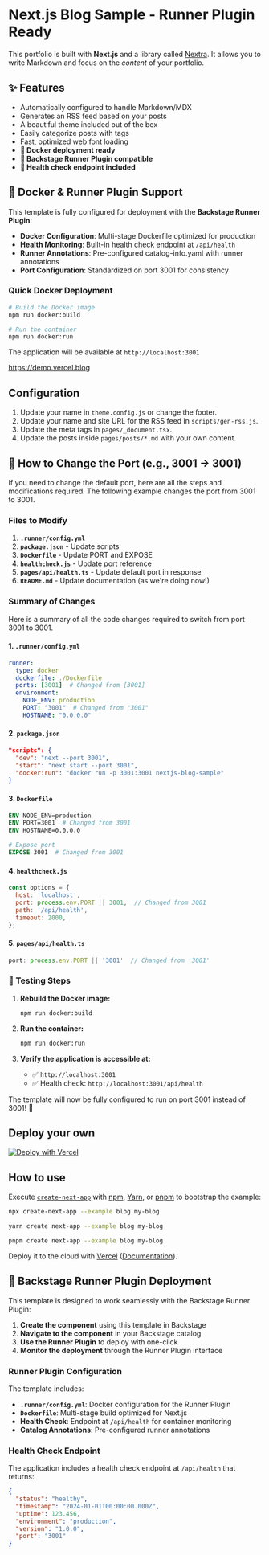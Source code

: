 # Next.js Blog Sample - Runner Plugin Ready

This portfolio is built with **Next.js** and a library called [Nextra](https://nextra.vercel.app/). It allows you to write Markdown and focus on the _content_ of your portfolio.

## ✨ Features

-   Automatically configured to handle Markdown/MDX
-   Generates an RSS feed based on your posts
-   A beautiful theme included out of the box
-   Easily categorize posts with tags
-   Fast, optimized web font loading
-   **🐳 Docker deployment ready**
-   **🚀 Backstage Runner Plugin compatible**
-   **💚 Health check endpoint included**

## 🐳 Docker & Runner Plugin Support

This template is fully configured for deployment with the **Backstage Runner Plugin**:

-   **Docker Configuration**: Multi-stage Dockerfile optimized for production
-   **Health Monitoring**: Built-in health check endpoint at `/api/health`
-   **Runner Annotations**: Pre-configured catalog-info.yaml with runner annotations
-   **Port Configuration**: Standardized on port 3001 for consistency

### Quick Docker Deployment

```bash
# Build the Docker image
npm run docker:build

# Run the container
npm run docker:run
```

The application will be available at `http://localhost:3001`

https://demo.vercel.blog

## Configuration

1.  Update your name in `theme.config.js` or change the footer.
2.  Update your name and site URL for the RSS feed in `scripts/gen-rss.js`.
3.  Update the meta tags in `pages/_document.tsx`.
4.  Update the posts inside `pages/posts/*.md` with your own content.

## 🔧 How to Change the Port (e.g., 3001 → 3001)

If you need to change the default port, here are all the steps and modifications required. The following example changes the port from 3001 to 3001.

### **Files to Modify**

1.  **`.runner/config.yml`**
2.  **`package.json`** - Update scripts
3.  **`Dockerfile`** - Update PORT and EXPOSE
4.  **`healthcheck.js`** - Update port reference
5.  **`pages/api/health.ts`** - Update default port in response
6.  **`README.md`** - Update documentation (as we're doing now!)

### **Summary of Changes**

Here is a summary of all the code changes required to switch from port 3001 to 3001.

#### 1. **`.runner/config.yml`**

```yaml
runner:
  type: docker
  dockerfile: ./Dockerfile
  ports: [3001]  # Changed from [3001]
  environment:
    NODE_ENV: production
    PORT: "3001"  # Changed from "3001"
    HOSTNAME: "0.0.0.0"
```

#### 2. **`package.json`**

```json
"scripts": {
  "dev": "next --port 3001",
  "start": "next start --port 3001",
  "docker:run": "docker run -p 3001:3001 nextjs-blog-sample"
}
```

#### 3. **`Dockerfile`**

```dockerfile
ENV NODE_ENV=production
ENV PORT=3001  # Changed from 3001
ENV HOSTNAME=0.0.0.0

# Expose port
EXPOSE 3001  # Changed from 3001
```

#### 4. **`healthcheck.js`**

```javascript
const options = {
  host: 'localhost',
  port: process.env.PORT || 3001,  // Changed from 3001
  path: '/api/health',
  timeout: 2000,
};
```

#### 5. **`pages/api/health.ts`**

```typescript
port: process.env.PORT || '3001'  // Changed from '3001'
```

### **🚀 Testing Steps**

1.  **Rebuild the Docker image:**
    ```bash
    npm run docker:build
    ```

2.  **Run the container:**
    ```bash
    npm run docker:run
    ```

3.  **Verify the application is accessible at:**
    -   ✅ `http://localhost:3001`
    -   ✅ Health check: `http://localhost:3001/api/health`

The template will now be fully configured to run on port 3001 instead of 3001! 🎉

## Deploy your own

[![Deploy with Vercel](https://vercel.com/button)](https://vercel.com/new/clone?repository-url=https://github.com/vercel/next.js/tree/canary/examples/blog&project-name=portfolio&repository-name=portfolio)

## How to use

Execute [`create-next-app`](https://github.com/vercel/next.js/tree/canary/packages/create-next-app) with [npm](https://docs.npmjs.com/cli/init), [Yarn](https://yarnpkg.com/lang/en/docs/cli/create/), or [pnpm](https://pnpm.io) to bootstrap the example:

```bash
npx create-next-app --example blog my-blog
```

```bash
yarn create next-app --example blog my-blog
```

```bash
pnpm create next-app --example blog my-blog
```

Deploy it to the cloud with [Vercel](https://vercel.com/new?utm_source=github&utm_medium=readme&utm_campaign=next-example) ([Documentation](https://nextjs.org/docs/deployment)).

## 🚀 Backstage Runner Plugin Deployment

This template is designed to work seamlessly with the Backstage Runner Plugin:

1.  **Create the component** using this template in Backstage
2.  **Navigate to the component** in your Backstage catalog
3.  **Use the Runner Plugin** to deploy with one-click
4.  **Monitor the deployment** through the Runner Plugin interface

### Runner Plugin Configuration

The template includes:

-   **`.runner/config.yml`**: Docker configuration for the Runner Plugin
-   **`Dockerfile`**: Multi-stage build optimized for Next.js
-   **Health Check**: Endpoint at `/api/health` for container monitoring
-   **Catalog Annotations**: Pre-configured runner annotations

### Health Check Endpoint

The application includes a health check endpoint at `/api/health` that returns:

```json
{
  "status": "healthy",
  "timestamp": "2024-01-01T00:00:00.000Z",
  "uptime": 123.456,
  "environment": "production",
  "version": "1.0.0",
  "port": "3001"
}
```